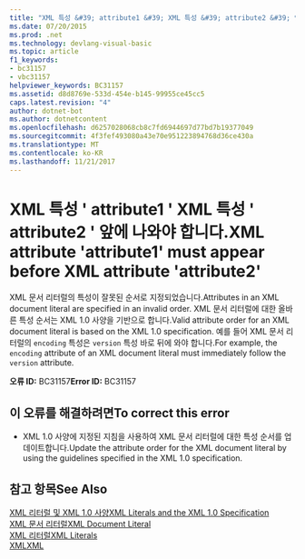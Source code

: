 ```yaml
---
title: "XML 특성 &#39; attribute1 &#39; XML 특성 &#39; attribute2 &#39; 앞에 나와야 합니다."
ms.date: 07/20/2015
ms.prod: .net
ms.technology: devlang-visual-basic
ms.topic: article
f1_keywords:
- bc31157
- vbc31157
helpviewer_keywords: BC31157
ms.assetid: d8d8769e-533d-454e-b145-99955ce45cc5
caps.latest.revision: "4"
author: dotnet-bot
ms.author: dotnetcontent
ms.openlocfilehash: d6257028068cb8c7fd6944697d77bd7b19377049
ms.sourcegitcommit: 4f3fef493080a43e70e951223894768d36ce430a
ms.translationtype: MT
ms.contentlocale: ko-KR
ms.lasthandoff: 11/21/2017
---
```

# <a name="xml-attribute-39attribute139-must-appear-before-xml-attribute-39attribute239"></a><span data-ttu-id="f7902-102">XML 특성 &#39; attribute1 &#39; XML 특성 &#39; attribute2 &#39; 앞에 나와야 합니다.</span><span class="sxs-lookup"><span data-stu-id="f7902-102">XML attribute &#39;attribute1&#39; must appear before XML attribute &#39;attribute2&#39;</span></span>
<span data-ttu-id="f7902-103">XML 문서 리터럴의 특성이 잘못된 순서로 지정되었습니다.</span><span class="sxs-lookup"><span data-stu-id="f7902-103">Attributes in an XML document literal are specified in an invalid order.</span></span> <span data-ttu-id="f7902-104">XML 문서 리터럴에 대한 올바른 특성 순서는 XML 1.0 사양을 기반으로 합니다.</span><span class="sxs-lookup"><span data-stu-id="f7902-104">Valid attribute order for an XML document literal is based on the XML 1.0 specification.</span></span> <span data-ttu-id="f7902-105">예를 들어 XML 문서 리터럴의 `encoding` 특성은 `version` 특성 바로 뒤에 와야 합니다.</span><span class="sxs-lookup"><span data-stu-id="f7902-105">For example, the `encoding` attribute of an XML document literal must immediately follow the `version` attribute.</span></span>  
  
 <span data-ttu-id="f7902-106">**오류 ID:** BC31157</span><span class="sxs-lookup"><span data-stu-id="f7902-106">**Error ID:** BC31157</span></span>  
  
## <a name="to-correct-this-error"></a><span data-ttu-id="f7902-107">이 오류를 해결하려면</span><span class="sxs-lookup"><span data-stu-id="f7902-107">To correct this error</span></span>  
  
-   <span data-ttu-id="f7902-108">XML 1.0 사양에 지정된 지침을 사용하여 XML 문서 리터럴에 대한 특성 순서를 업데이트합니다.</span><span class="sxs-lookup"><span data-stu-id="f7902-108">Update the attribute order for the XML document literal by using the guidelines specified in the XML 1.0 specification.</span></span>  
  
## <a name="see-also"></a><span data-ttu-id="f7902-109">참고 항목</span><span class="sxs-lookup"><span data-stu-id="f7902-109">See Also</span></span>  
 [<span data-ttu-id="f7902-110">XML 리터럴 및 XML 1.0 사양</span><span class="sxs-lookup"><span data-stu-id="f7902-110">XML Literals and the XML 1.0 Specification</span></span>](../../visual-basic/programming-guide/language-features/xml/xml-literals-and-the-xml-1-0-specification.md)  
 [<span data-ttu-id="f7902-111">XML 문서 리터럴</span><span class="sxs-lookup"><span data-stu-id="f7902-111">XML Document Literal</span></span>](../../visual-basic/language-reference/xml-literals/xml-document-literal.md)  
 [<span data-ttu-id="f7902-112">XML 리터럴</span><span class="sxs-lookup"><span data-stu-id="f7902-112">XML Literals</span></span>](../../visual-basic/language-reference/xml-literals/index.md)  
 [<span data-ttu-id="f7902-113">XML</span><span class="sxs-lookup"><span data-stu-id="f7902-113">XML</span></span>](../../visual-basic/programming-guide/language-features/xml/index.md)
